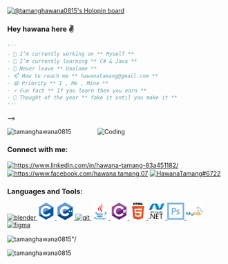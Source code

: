 [![@tamanghawana0815's Holopin board](https://holopin.me/tamanghawana0815)](https://holopin.io/@tamanghawana0815)


### Hey hawana here ✌
```py
'''
- 🔭 I’m currently working on ** Myself **
- 🌱 I’m currently learning ** C# & Java **
- 💬 Never leave ** Unalome ** 
- 📫 How to reach me ** hawanatamang@gmail.com **
- 😄 Priority ** I , Me , Mine **
- ⚡ Fun fact ** If you learn then you earn **
- 🥶 Thought of the year ** fake it until you make it **
'''
```
-->

<img align ="right" alt ="Coding" width ="295" src ="https://res.cloudinary.com/teepublic/image/private/s---zcRiBbo--/t_Resized%20Artwork/c_fit,g_north_west,h_954,w_954/co_484849,e_outline:48/co_484849,e_outline:inner_fill:48/co_ffffff,e_outline:48/co_ffffff,e_outline:inner_fill:48/co_bbbbbb,e_outline:3:1000/c_mpad,g_center,h_1260,w_1260/b_rgb:eeeeee/c_limit,f_auto,h_630,q_90,w_630/v1585135206/production/designs/8667665_0.jpg">
<p align="left"> <img src="https://komarev.com/ghpvc/?username=tamanghawana0815&label=Profile%20views&color=0e75b6&style=flat" alt="tamanghawana0815" /> </p>

<h3 align="left">Connect with me:</h3>
<p align="left">
<a href="https://linkedin.com/in/https://www.linkedin.com/in/hawana-tamang-83a451182/" target="blank"><img align="center" src="https://raw.githubusercontent.com/rahuldkjain/github-profile-readme-generator/master/src/images/icons/Social/linked-in-alt.svg" alt="https://www.linkedin.com/in/hawana-tamang-83a451182/" height="30" width="40" /></a>
<a href="https://fb.com/https://www.facebook.com/hawana.tamang.07" target="blank"><img align="center" src="https://raw.githubusercontent.com/rahuldkjain/github-profile-readme-generator/master/src/images/icons/Social/facebook.svg" alt="https://www.facebook.com/hawana.tamang.07" height="30" width="40" /></a>
<a href="https://discord.gg/HawanaTamang#6722" target="blank"><img align="center" src="https://raw.githubusercontent.com/rahuldkjain/github-profile-readme-generator/master/src/images/icons/Social/discord.svg" alt="HawanaTamang#6722" height="30" width="40" /></a>

</p>

<h3 align="left">Languages and Tools:</h3>
<p align="left"> <a href="https://www.blender.org/" target="_blank" rel="noreferrer"> <img src="https://download.blender.org/branding/community/blender_community_badge_white.svg" alt="blender" width="40" height="40"/> </a> <a href="https://www.cprogramming.com/" target="_blank" rel="noreferrer"> <img src="https://raw.githubusercontent.com/devicons/devicon/master/icons/c/c-original.svg" alt="c" width="40" height="40"/> </a> <a href="https://www.w3schools.com/cpp/" target="_blank" rel="noreferrer"> <img src="https://raw.githubusercontent.com/devicons/devicon/master/icons/cplusplus/cplusplus-original.svg" alt="cplusplus" width="40" height="40"/> </a> <a href="https://git-scm.com/" target="_blank" rel="noreferrer"> <img src="https://www.vectorlogo.zone/logos/git-scm/git-scm-icon.svg" alt="git" width="40" height="40"/> </a> <a href="https://www.java.com" target="_blank" rel="noreferrer"> <img  src="https://raw.githubusercontent.com/devicons/devicon/master/icons/java/java-original.svg" alt="java" width="40" height="40"/> <img src="https://raw.githubusercontent.com/devicons/devicon/master/icons/csharp/csharp-original.svg" alt="csharp" width="40" height="40"/> </a> <a href="https://www.w3.org/html/" target="_blank" rel="noreferrer"> <img src="https://raw.githubusercontent.com/devicons/devicon/master/icons/html5/html5-original-wordmark.svg" alt="html5" width="40" height="40"/> </a>  <a href="https://dotnet.microsoft.com/" target="_blank" rel="noreferrer"> <img src="https://raw.githubusercontent.com/devicons/devicon/master/icons/dot-net/dot-net-original-wordmark.svg" alt="dotnet" width="40" height="40"/> </a> <a href="https://www.photoshop.com/en" target="_blank" rel="noreferrer"> <img src="https://raw.githubusercontent.com/devicons/devicon/master/icons/photoshop/photoshop-line.svg" alt="photoshop" width="40" height="40"/> </a> <img src="https://raw.githubusercontent.com/devicons/devicon/master/icons/mysql/mysql-original-wordmark.svg" alt="mysql" width="40" height="40"/> </a>
<a href="https://www.figma.com/" target="_blank" rel="noreferrer"> <img src="https://www.vectorlogo.zone/logos/figma/figma-icon.svg" alt="figma" width="40" height="40"/></a></p>

<p><img align = "center" src ="https://github-readme-stats.vercel.app/api?username=tamanghawana0815&show_icons=true&theme=dracula&count_private=true#gh-dark-mode-only" alt = tamanghawana0815"/> </p>

<p><img align = "center" src ="https://github-readme-stats.vercel.app/api/top-langs/?username=tamanghawana0815&theme=dracula" src="https://github.com/tamanghawanaa0815/github-readme-stats" alt = "tamanghawana0815"/> </p>
